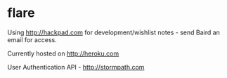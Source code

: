 # flare

Using http://hackpad.com for development/wishlist notes - send Baird an email for access.

Currently hosted on http://heroku.com

User Authentication API - http://stormpath.com

